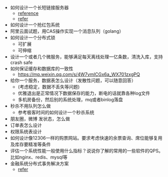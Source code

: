 - 如何设计一个长短链接服务器
  - [reference](https://xie.infoq.cn/article/483fcfbe3f942cb1fa9d9ce20)
  - [refer](https://mp.weixin.qq.com/s/dEeG-xZfKt4FUqaHmj7lWw)
- 如何设计一个抢红包系统
- 阿里云面试题，用CAS操作实现一个消息队列（golang）
- 如何设计一个分布式锁
  - 可扩展
  - 可伸缩
- 设计一个或者几个微服务，能够满足每天离线处理一亿条数，清洗入库，支持crash safe
- 如何保证缓存和数据库的一致性
  - https://mp.weixin.qq.com/s/4W7vmICGx6a_WX701zxgPQ
- 给你一个服务，数据表怎么设计（发散性问题，可以随意回答）
  - (考虑稳定，数据不丢失等问题)
  - 优雅退出是正常情况下数据保存的能力，断电的话就靠各种log文件
  - 多机房备份，然后别的系统处理，mq或者binlog落盘
- 秒杀不用队列怎么做
  - 参考极客时间的如何设计一个秒杀系统
- 朋友圈，微博 发状态，怎么做
- 订单表怎么设计
- 权限系统表设计
- 如何设计像12306一样的购票网站。要求考虑快速的余票查询、席位能够复用及库存要精准等条件
- 评估一个系统性能一般使用什么指标？说说你了解的常用的一些软件的QPS。比如nginx、redis、mysql等
- 金融系统分布式事务解决方案
  - [refer](https://mp.weixin.qq.com/s/grpGWYdyoR8mEGbU5RiZng)
  
  